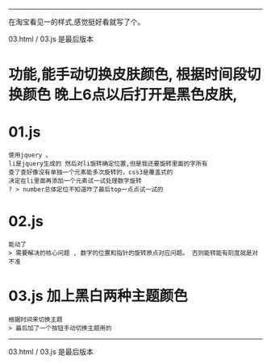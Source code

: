 
---
在淘宝看见一的样式,感觉挺好看就写了个。

03.html / 03.js 是最后版本
# 功能,能手动切换皮肤颜色, 根据时间段切换颜色 晚上6点以后打开是黑色皮肤,

# 01.js
    使用jquery 。
    li是jquery生成的 然后对li旋转确定位置,但是我还要旋转里面的字所有
    查了查好像没有单独一个元素能多次旋转的，css3是覆盖式的
    决定在li里面再添加一个元素试一试处理数字旋转
    ? > number总体定位不知道咋了最后top一点点试一试的

# 02.js
    能动了
    > 需要解决的核心问题 , 数字的位置和指针的旋转原点对应问题。 否则能转能有刻度就是对不准

# 03.js 加上黑白两种主题颜色
    根据时间来切换主题
    > 最后加了一个按钮手动切换主题用的


---
03.html / 03.js 是最后版本






